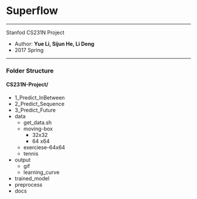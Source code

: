 # Superflow
------
Stanfod CS231N Project
- Author: **Yue Li, Sijun He, Li Deng**
- 2017 Spring



---
### Folder Structure

#### CS231N-Project/
  - 1_Predict_InBetween
  - 2_Predict_Sequence
  - 3_Predict_Future
  - data
  	- get_data.sh
  	- moving-box
  		- 32x32
  		- 64 x64
  	- exerciese-64x64
  	- tennis
  - output
  	- gif
  	- learning_curve
  - trained_model
  - preprocess
  - docs

